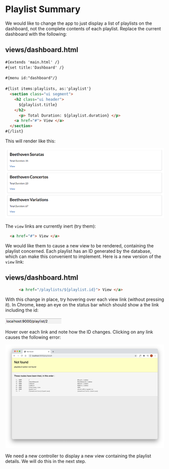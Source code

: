 # Playlist Summary


We would like to change the app to just display a list of playlists on the dashboard, not the complete contents of each playlist. Replace the current dashboard with the following:

## views/dashboard.html

~~~html
#{extends 'main.html' /}
#{set title:'Dashboard' /}

#{menu id:"dashboard"/}

#{list items:playlists, as:'playlist'}
  <section class="ui segment">
    <h2 class="ui header">
      ${playlist.title} 
    </h2>
      <p> Total Duration: ${playlist.duration} </p>
    <a href="#"> View </a>
  </section>
#{/list}
~~~

This will render like this:

![](img/01.png)

The `view` links are currently inert (try them):

~~~html
  <a href="#"> View </a>
~~~

We would like them to cause a new view to be rendered, containing the playlist concerned. Each playlist has an ID generated by the database, which can make this convenient to implement. Here is a new version of the `view` link:

## views/dashboard.html

~~~html
      <a href="/playlists/${playlist.id}"> View </a>
~~~

With this change in place, try hovering over each view link (without pressing it). In Chrome, keep an eye on the status bar which should show a the link including the id:

![](img/02.png)

Hover over each link and note how the ID changes. Clicking on any link causes the following error:

![](img/08.png)

We need a new controller to display a new view containing the playlist details. We will do this in the next step.

